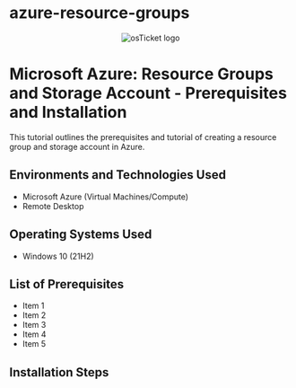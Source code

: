# azure-resource-groups
<p align="center">
<img src="https://imgur.com/Qt5Ddgu"alt="osTicket logo"/>
</p>

<h1>Microsoft Azure: Resource Groups and Storage Account - Prerequisites and Installation</h1>
This tutorial outlines the prerequisites and tutorial of creating a resource group and storage account in Azure. <br />

<h2>Environments and Technologies Used</h2>

- Microsoft Azure (Virtual Machines/Compute)
- Remote Desktop

<h2>Operating Systems Used </h2>

- Windows 10</b> (21H2)

<h2>List of Prerequisites</h2>

- Item 1
- Item 2
- Item 3
- Item 4
- Item 5

<h2>Installation Steps</h2>

